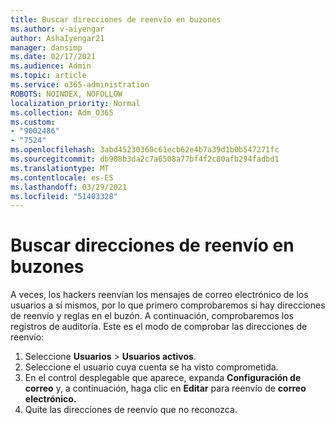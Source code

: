 ```yaml
---
title: Buscar direcciones de reenvío en buzones
ms.author: v-aiyengar
author: AshaIyengar21
manager: dansimp
ms.date: 02/17/2021
ms.audience: Admin
ms.topic: article
ms.service: o365-administration
ROBOTS: NOINDEX, NOFOLLOW
localization_priority: Normal
ms.collection: Adm_O365
ms.custom:
- "9002486"
- "7524"
ms.openlocfilehash: 3abd45230360c61ecb62e4b7a39d1b0b547271fc
ms.sourcegitcommit: db908b3da2c7a6508a77bf4f2c80afb294fadbd1
ms.translationtype: MT
ms.contentlocale: es-ES
ms.lasthandoff: 03/29/2021
ms.locfileid: "51403328"
---
```

# <a name="check-for-forwarding-addresses-on-mailboxes"></a>Buscar direcciones de reenvío en buzones

A veces, los hackers reenvían los mensajes de correo electrónico de los usuarios a sí mismos, por lo que primero comprobaremos si hay direcciones de reenvío y reglas en el buzón. A continuación, comprobaremos los registros de auditoría. Este es el modo de comprobar las direcciones de reenvío:

1. Seleccione **Usuarios**  >  **Usuarios activos**.
1. Seleccione el usuario cuya cuenta se ha visto comprometida.
1. En el control desplegable que aparece, expanda **Configuración de correo** y, a continuación, haga clic en **Editar** para reenvío de **correo electrónico.**
1. Quite las direcciones de reenvío que no reconozca.